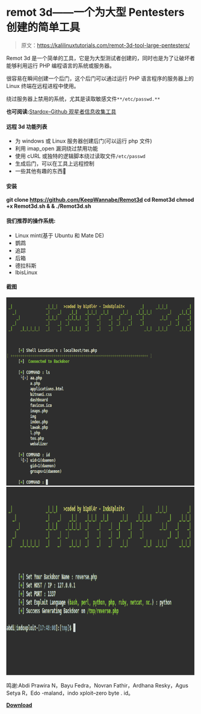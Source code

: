 # remot 3d——一个为大型 Pentesters 创建的简单工具

> 原文：<https://kalilinuxtutorials.com/remot-3d-tool-large-pentesters/>

Remot 3d 是一个简单的工具，它是为大型测试者创建的，同时也是为了让破坏者能够利用运行 PHP 编程语言的系统或服务器。

很容易在瞬间创建一个后门，这个后门可以通过运行 PHP 语言程序的服务器上的 Linux 终端在远程进程中使用。

绕过服务器上禁用的系统，尤其是读取敏感文件`**/etc/passwd.**`

**也可阅读:**[Stardox–Github 观星者信息收集工具](https://kalilinuxtutorials.com/stardox-github-gathering-tool/)

#### **远程 3d 功能列表**

*   为 windows 或 Linux 服务器创建后门(可以运行 php 文件)
*   利用 imap_open 漏洞绕过禁用功能
*   使用 cURL 或独特的逻辑脚本绕过读取文件`/etc/passwd`
*   生成后门，可以在工具上远程控制
*   一些其他有趣的东西🙂

#### **安装**

**git clone https://github.com/KeepWannabe/Remot3d
cd Remot3d
chmod +x Remot3d.sh & & ./Remot3d.sh**

#### **我们推荐的操作系统:**

*   Linux mint(基于 Ubuntu 和 Mate DE)
*   鹦鹉
*   追踪
*   后箱
*   德拉科斯
*   IbisLinux

#### **截图**

![](img/2a5b51cfc15f2739f93b3937078b9a17.png)![](img/5b2aca2f8a8a088df13420a077245704.png)

鸣谢:Abdi Prawira N，Bayu Fedra，Novran Fathir，Ardhana Resky，Agus Setya R，Edo -maland，indo xploit–zero byte . id。

[**Download**](https://github.com/KeepWannabe/Remot3d)